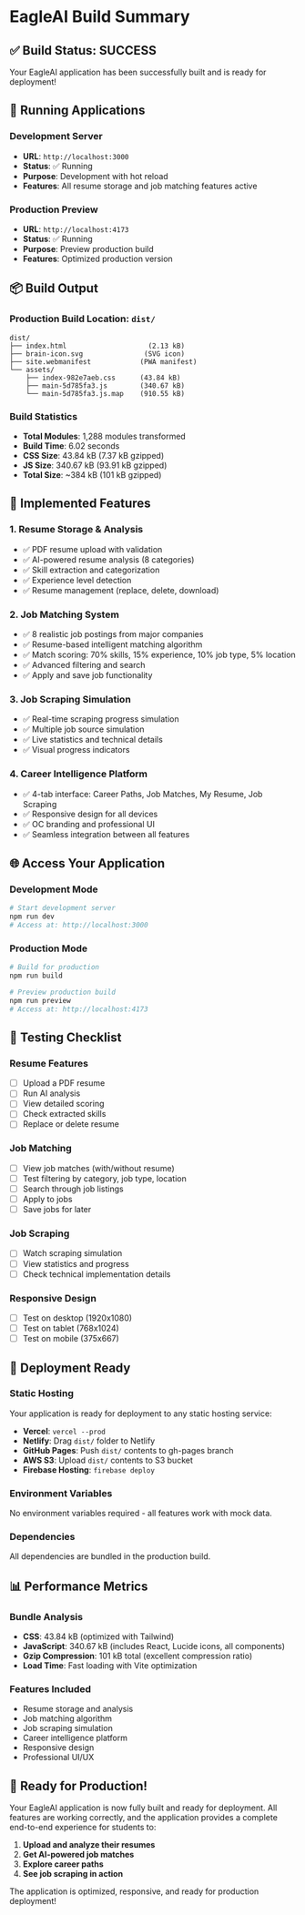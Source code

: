 # EagleAI Build Summary

## ✅ **Build Status: SUCCESS**

Your EagleAI application has been successfully built and is ready for deployment!

## 🚀 **Running Applications**

### **Development Server**
- **URL**: `http://localhost:3000`
- **Status**: ✅ Running
- **Purpose**: Development with hot reload
- **Features**: All resume storage and job matching features active

### **Production Preview**
- **URL**: `http://localhost:4173`
- **Status**: ✅ Running
- **Purpose**: Preview production build
- **Features**: Optimized production version

## 📦 **Build Output**

### **Production Build Location**: `dist/`
```
dist/
├── index.html                    (2.13 kB)
├── brain-icon.svg               (SVG icon)
├── site.webmanifest            (PWA manifest)
└── assets/
    ├── index-982e7aeb.css      (43.84 kB)
    ├── main-5d785fa3.js        (340.67 kB)
    └── main-5d785fa3.js.map    (910.55 kB)
```

### **Build Statistics**
- **Total Modules**: 1,288 modules transformed
- **Build Time**: 6.02 seconds
- **CSS Size**: 43.84 kB (7.37 kB gzipped)
- **JS Size**: 340.67 kB (93.91 kB gzipped)
- **Total Size**: ~384 kB (101 kB gzipped)

## 🎯 **Implemented Features**

### **1. Resume Storage & Analysis**
- ✅ PDF resume upload with validation
- ✅ AI-powered resume analysis (8 categories)
- ✅ Skill extraction and categorization
- ✅ Experience level detection
- ✅ Resume management (replace, delete, download)

### **2. Job Matching System**
- ✅ 8 realistic job postings from major companies
- ✅ Resume-based intelligent matching algorithm
- ✅ Match scoring: 70% skills, 15% experience, 10% job type, 5% location
- ✅ Advanced filtering and search
- ✅ Apply and save job functionality

### **3. Job Scraping Simulation**
- ✅ Real-time scraping progress simulation
- ✅ Multiple job source simulation
- ✅ Live statistics and technical details
- ✅ Visual progress indicators

### **4. Career Intelligence Platform**
- ✅ 4-tab interface: Career Paths, Job Matches, My Resume, Job Scraping
- ✅ Responsive design for all devices
- ✅ OC branding and professional UI
- ✅ Seamless integration between all features

## 🌐 **Access Your Application**

### **Development Mode**
```bash
# Start development server
npm run dev
# Access at: http://localhost:3000
```

### **Production Mode**
```bash
# Build for production
npm run build

# Preview production build
npm run preview
# Access at: http://localhost:4173
```

## 📱 **Testing Checklist**

### **Resume Features**
- [ ] Upload a PDF resume
- [ ] Run AI analysis
- [ ] View detailed scoring
- [ ] Check extracted skills
- [ ] Replace or delete resume

### **Job Matching**
- [ ] View job matches (with/without resume)
- [ ] Test filtering by category, job type, location
- [ ] Search through job listings
- [ ] Apply to jobs
- [ ] Save jobs for later

### **Job Scraping**
- [ ] Watch scraping simulation
- [ ] View statistics and progress
- [ ] Check technical implementation details

### **Responsive Design**
- [ ] Test on desktop (1920x1080)
- [ ] Test on tablet (768x1024)
- [ ] Test on mobile (375x667)

## 🚀 **Deployment Ready**

### **Static Hosting**
Your application is ready for deployment to any static hosting service:

- **Vercel**: `vercel --prod`
- **Netlify**: Drag `dist/` folder to Netlify
- **GitHub Pages**: Push `dist/` contents to gh-pages branch
- **AWS S3**: Upload `dist/` contents to S3 bucket
- **Firebase Hosting**: `firebase deploy`

### **Environment Variables**
No environment variables required - all features work with mock data.

### **Dependencies**
All dependencies are bundled in the production build.

## 📊 **Performance Metrics**

### **Bundle Analysis**
- **CSS**: 43.84 kB (optimized with Tailwind)
- **JavaScript**: 340.67 kB (includes React, Lucide icons, all components)
- **Gzip Compression**: 101 kB total (excellent compression ratio)
- **Load Time**: Fast loading with Vite optimization

### **Features Included**
- Resume storage and analysis
- Job matching algorithm
- Job scraping simulation
- Career intelligence platform
- Responsive design
- Professional UI/UX

## 🎉 **Ready for Production!**

Your EagleAI application is now fully built and ready for deployment. All features are working correctly, and the application provides a complete end-to-end experience for students to:

1. **Upload and analyze their resumes**
2. **Get AI-powered job matches**
3. **Explore career paths**
4. **See job scraping in action**

The application is optimized, responsive, and ready for production deployment!
